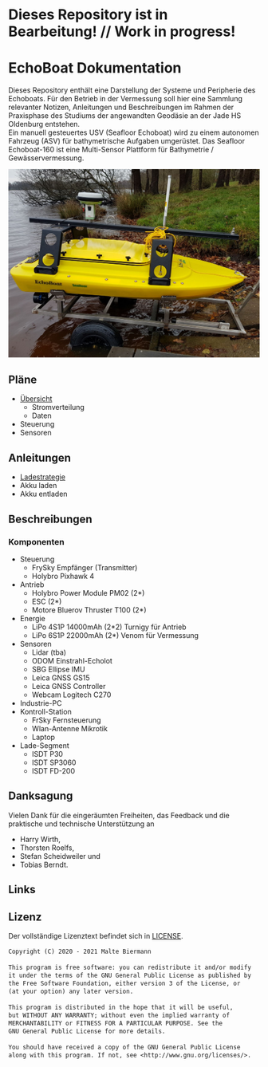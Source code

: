 # Dieses Repository ist in Bearbeitung! // Work in progress!

# EchoBoat Dokumentation
Dieses Repository enthält eine Darstellung der Systeme und Peripherie des Echoboats. Für den Betrieb in der Vermessung soll hier eine Sammlung relevanter Notizen, Anleitungen und Beschreibungen im Rahmen der Praxisphase des Studiums der angewandten Geodäsie an der Jade HS Oldenburg entstehen.   
Ein manuell gesteuertes USV (Seafloor Echoboat) wird zu einem autonomen Fahrzeug (ASV) für bathymetrische Aufgaben umgerüstet. Das Seafloor Echoboat-160 ist eine Multi-Sensor Plattform für Bathymetrie / Gewässervermessung.

![Echoboat](./img/echoboat3.jpg)

## Pläne

- [Übersicht](electrical_plans/overview/overview.md)
  - Stromverteilung
  - Daten
- Steuerung
- Sensoren


## Anleitungen
 - [Ladestrategie](docs/energy/charging.md)
 - Akku laden
 - Akku entladen
## Beschreibungen
### Komponenten
- Steuerung
  - FrySky Empfänger (Transmitter)
  - Holybro Pixhawk 4
- Antrieb
  - Holybro Power Module PM02 (2\*)
  - ESC (2\*)
  - Motore Bluerov Thruster T100 (2\*)
- Energie
  - LiPo 4S1P 14000mAh (2\*2) Turnigy für Antrieb
  - LiPo 6S1P 22000mAh (2\*) Venom für Vermessung
- Sensoren
  - Lidar (tba)
  - ODOM Einstrahl-Echolot
  - SBG Ellipse IMU
  - Leica GNSS GS15
  - Leica GNSS Controller
  - Webcam Logitech C270
- Industrie-PC
- Kontroll-Station
  - FrSky Fernsteuerung
  - Wlan-Antenne Mikrotik
  - Laptop
- Lade-Segment
  - ISDT P30
  - ISDT SP3060
  - ISDT FD-200


## Danksagung

Vielen Dank für die eingeräumten Freiheiten, das Feedback und die praktische und technische Unterstützung an

- Harry Wirth,
- Thorsten Roelfs,
- Stefan Scheidweiler und
- Tobias Berndt.

## Links

## Lizenz

Der vollständige Lizenztext befindet sich in [LICENSE][1].

```
Copyright (C) 2020 - 2021 Malte Biermann

This program is free software: you can redistribute it and/or modify
it under the terms of the GNU General Public License as published by
the Free Software Foundation, either version 3 of the License, or
(at your option) any later version.

This program is distributed in the hope that it will be useful,
but WITHOUT ANY WARRANTY; without even the implied warranty of
MERCHANTABILITY or FITNESS FOR A PARTICULAR PURPOSE. See the
GNU General Public License for more details.

You should have received a copy of the GNU General Public License
along with this program. If not, see <http://www.gnu.org/licenses/>.
```

[1]: https://github.com/MalteBiermann/EchoBoat/LICENSE
